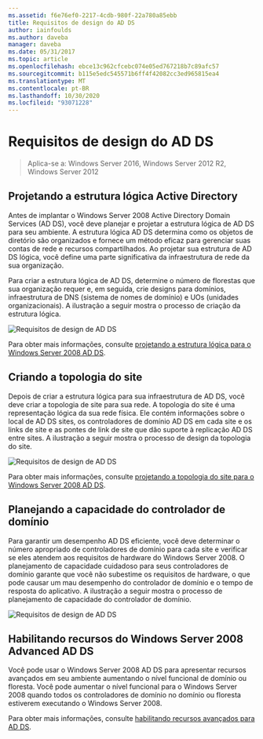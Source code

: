 ```yaml
---
ms.assetid: f6e76ef0-2217-4cdb-980f-22a780a85ebb
title: Requisitos de design do AD DS
author: iainfoulds
ms.author: daveba
manager: daveba
ms.date: 05/31/2017
ms.topic: article
ms.openlocfilehash: ebce13c962cfcebc074e05ed767218b7c89afc57
ms.sourcegitcommit: b115e5edc545571b6ff4f42082cc3ed965815ea4
ms.translationtype: MT
ms.contentlocale: pt-BR
ms.lasthandoff: 10/30/2020
ms.locfileid: "93071228"
---
```

# <a name="ad-ds-design-requirements"></a>Requisitos de design do AD DS

>Aplica-se a: Windows Server 2016, Windows Server 2012 R2, Windows Server 2012


## <a name="designing-the-active-directory-logical-structure"></a>Projetando a estrutura lógica Active Directory
Antes de implantar o Windows Server 2008 Active Directory Domain Services (AD DS), você deve planejar e projetar a estrutura lógica de AD DS para seu ambiente. A estrutura lógica AD DS determina como os objetos de diretório são organizados e fornece um método eficaz para gerenciar suas contas de rede e recursos compartilhados. Ao projetar sua estrutura de AD DS lógica, você define uma parte significativa da infraestrutura de rede da sua organização.

Para criar a estrutura lógica de AD DS, determine o número de florestas que sua organização requer e, em seguida, crie designs para domínios, infraestrutura de DNS (sistema de nomes de domínio) e UOs (unidades organizacionais). A ilustração a seguir mostra o processo de criação da estrutura lógica.

![Requisitos de design de AD DS](media/AD-DS-Design-Requirements/d5cebae6-a752-4063-a98f-473799c251bd.gif)

Para obter mais informações, consulte [projetando a estrutura lógica para o Windows Server 2008 AD DS](Designing-the-Logical-Structure.md).

## <a name="designing-the-site-topology"></a>Criando a topologia do site
Depois de criar a estrutura lógica para sua infraestrutura de AD DS, você deve criar a topologia de site para sua rede. A topologia do site é uma representação lógica da sua rede física. Ele contém informações sobre o local de AD DS sites, os controladores de domínio AD DS em cada site e os links de site e as pontes de link de site que dão suporte à replicação AD DS entre sites. A ilustração a seguir mostra o processo de design da topologia do site.

![Requisitos de design de AD DS](media/AD-DS-Design-Requirements/d34d43c0-437f-47cb-9b64-09c0f9ce6479.gif)

Para obter mais informações, consulte [projetando a topologia do site para o Windows Server 2008 AD DS](Designing-the-Site-Topology.md).

## <a name="planning-domain-controller-capacity"></a>Planejando a capacidade do controlador de domínio
Para garantir um desempenho AD DS eficiente, você deve determinar o número apropriado de controladores de domínio para cada site e verificar se eles atendem aos requisitos de hardware do Windows Server 2008. O planejamento de capacidade cuidadoso para seus controladores de domínio garante que você não subestime os requisitos de hardware, o que pode causar um mau desempenho do controlador de domínio e o tempo de resposta do aplicativo. A ilustração a seguir mostra o processo de planejamento de capacidade do controlador de domínio.

![Requisitos de design de AD DS](media/AD-DS-Design-Requirements/fff6ef22-5c7b-4478-ad76-42b296dcf769.gif)

## <a name="enabling-windows-server-2008-advanced-ad-ds-features"></a>Habilitando recursos do Windows Server 2008 Advanced AD DS
Você pode usar o Windows Server 2008 AD DS para apresentar recursos avançados em seu ambiente aumentando o nível funcional de domínio ou floresta. Você pode aumentar o nível funcional para o Windows Server 2008 quando todos os controladores de domínio no domínio ou floresta estiverem executando o Windows Server 2008.

Para obter mais informações, consulte [habilitando recursos avançados para AD DS](../../ad-ds/plan/Enabling-Advanced-Features-for-AD-DS.md).



